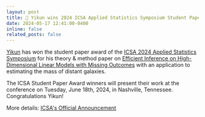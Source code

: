 ```yaml
---
layout: post
title: 🎉 Yikun wins 2024 ICSA Applied Statistics Symposium Student Paper Award
date: 2024-05-17 12:41:00-0400
inline: false
related_posts: false
---
```


[Yikun](https://zhangyk8.github.io) has won the student paper award of the [ICSA 2024 Applied Statistics Symposium](https://symposium2024.icsa.org) for his theory & method paper on [Efficient Inference on High-Dimensional Linear Models with Missing Outcomes](https://arxiv.org/abs/2309.06429) with an application to estimating the mass of distant galaxies. 

The ICSA Student Paper Award winners will present their work at the conference on Tuesday, June 18th, 2024, in Nashville, Tennessee. Congratulations Yikun!

More details: [ICSA's Official Announcement](https://symposium2024.icsa.org/student-paper-winners/)
